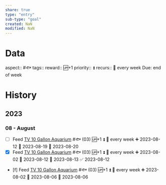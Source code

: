 ```yaml
---
share: true
type: "entry"
sub-type: "goal"
created: NaN 
modified: NaN
---
```

# Data
aspect:: #🐟
tags:: 
reward:: 🆙+1
priority:: ⏫
recurs:: 🔁 every week
Due: end of week
# History
## 2023
### 08 - August
- [ ] Feed [TV 10 Gallon Aquarium](./TV%2010%20Gallon%20Aquarium.md) #🐟 (03) 🆙+1 ⏫ 🔁 every week ➕ 2023-08-12 🛫 2023-08-19 📅 2023-08-20
- [x] Feed [TV 10 Gallon Aquarium](./TV%2010%20Gallon%20Aquarium.md) #🐟 (03) 🆙+1 ⏫ 🔁 every week ➕ 2023-08-02 🛫 2023-08-12 📅 2023-08-13 ✅ 2023-08-12
- [f] Feed [TV 10 Gallon Aquarium](./TV%2010%20Gallon%20Aquarium.md) #🐟 (03) 🆙+1 ⏫ 🔁 every week ➕ 2023-08-02 🛫 2023-08-06 📅 2023-08-06